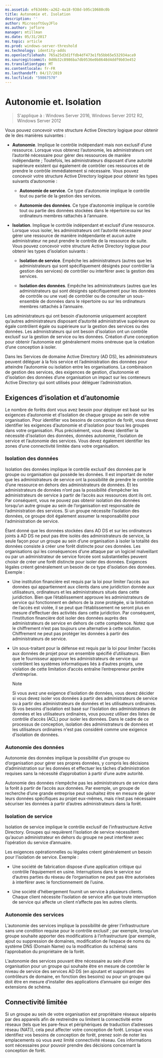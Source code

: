 ```yaml
---
ms.assetid: ef63d40c-a262-4a18-938d-b95c10680c0b
title: Autonomie et. Isolation
description: ''
author: MicrosoftGuyJFlo
ms.author: joflore
manager: mtillman
ms.date: 05/31/2017
ms.topic: article
ms.prod: windows-server-threshold
ms.technology: identity-adds
ms.openlocfilehash: 765a25d3d1ffdb4df473e1fb5bb65e532934aca9
ms.sourcegitcommit: 0d0b32c8986ba7db9536e0b8648d4ddf9b03e452
ms.translationtype: MT
ms.contentlocale: fr-FR
ms.lasthandoff: 04/17/2019
ms.locfileid: "59867570"
---
```

# <a name="autonomy-vs-isolation"></a>Autonomie et. Isolation

>S'applique à : Windows Server 2016, Windows Server 2012 R2, Windows Server 2012

Vous pouvez concevoir votre structure Active Directory logique pour obtenir de le des manières suivantes :  
  
-   **Autonomie**. Implique le contrôle indépendant mais non exclusif d’une ressource. Lorsque vous obtenez l’autonomie, les administrateurs ont l’autorité nécessaire pour gérer des ressources de manière indépendante ; Toutefois, les administrateurs disposant d’une autorité supérieure existent qui également de contrôler ces ressources et de prendre le contrôle immédiatement si nécessaire. Vous pouvez concevoir votre structure Active Directory logique pour obtenir les types suivants d’autonomie :  
  
    -   **Autonomie de service**. Ce type d’autonomie implique le contrôle tout ou partie de la gestion des services.  
  
    -   **Autonomie des données**. Ce type d’autonomie implique le contrôle tout ou partie des données stockées dans le répertoire ou sur les ordinateurs membres rattachés à l’annuaire.  
  
-   **Isolation**. Implique le contrôle indépendant et exclusif d’une ressource. Lorsque vous isoler, les administrateurs ont l’autorité nécessaire pour gérer une ressource de manière indépendante et aucun autre administrateur ne peut prendre le contrôle de la ressource de suite. Vous pouvez concevoir votre structure Active Directory logique pour obtenir les types d’isolation suivants :  
  
    -   **Isolation de service**. Empêche les administrateurs (autres que les administrateurs qui sont spécifiquement désignés pour contrôler la gestion des services) de contrôler ou interférer avec la gestion des services.  
  
    -   **Isolation des données**. Empêche les administrateurs (autres que les administrateurs qui sont désignés spécifiquement pour les données de contrôle ou une vue) de contrôler ou de consulter un sous-ensemble de données dans le répertoire ou sur les ordinateurs membres rattachés à l’annuaire.  
  
Les administrateurs qui ont besoin d’autonomie uniquement acceptent qu’autres administrateurs disposant d’autorité administrative supérieure ou égale contrôlent égale ou supérieure sur la gestion des services ou des données. Les administrateurs qui ont besoin d’isolation ont un contrôle exclusif sur la gestion de service ou les données. Création d’une conception pour obtenir l’autonomie est généralement moins onéreuse que la création d’une conception à isoler.  
  
Dans les Services de domaine Active Directory (AD DS), les administrateurs peuvent déléguer à la fois service et l’administration des données pour atteindre l’autonomie ou isolation entre les organisations. La combinaison de gestion des services, des exigences de gestion, d’autonomie et d’isolation des données d’une organisation un impact sur les conteneurs Active Directory qui sont utilisés pour déléguer l’administration.  
  
## <a name="isolation-and-autonomy-requirements"></a>Exigences d’isolation et d’autonomie  
Le nombre de forêts dont vous avez besoin pour déployer est basé sur les exigences d’autonomie et d’isolation de chaque groupe au sein de votre organisation. Pour identifier vos besoins de conception de forêt, vous devez identifier les exigences d’autonomie et d’isolation pour tous les groupes dans votre organisation. Plus précisément, vous devez identifier la nécessité d’isolation des données, données autonomie, l’isolation de service et l’autonomie des services. Vous devez également identifier les zones d’une connectivité limitée dans votre organisation.  
  
### <a name="data-isolation"></a>Isolation des données  
Isolation des données implique le contrôle exclusif des données par le groupe ou organisation qui possède les données. Il est important de noter que les administrateurs de service ont la possibilité de prendre le contrôle d’une ressource en dehors des administrateurs de données. Et les administrateurs de données n’ont pas la possibilité d’empêcher les administrateurs de service à partir de l’accès aux ressources dont ils ont. Par conséquent, vous ne pouvez pas obtenir isolation des données lorsqu’un autre groupe au sein de l’organisation est responsable de l’administration des services. Si un groupe nécessite l’isolation des données, ce groupe doit également assumer la responsabilité pour l’administration de service.  
  
Étant donné que les données stockées dans AD DS et sur les ordinateurs joints à AD DS ne peut pas être isolés des administrateurs de service, la seule façon pour un groupe au sein d’une organisation à isoler la totalité des données consiste à créer une forêt distincte pour ces données. Les organisations qui les conséquences d’une attaque par un logiciel malveillant ou par un administrateur de service forcée sont substantielles peuvent choisir de créer une forêt distincte pour isoler des données. Exigences légales créent généralement un besoin de ce type d’isolation des données. Exemple :  
  
-   Une institution financière est requis par la loi pour limiter l’accès aux données qui appartiennent aux clients dans une juridiction donnée aux utilisateurs, ordinateurs et les administrateurs situés dans cette juridiction. Bien que l’établissement approuve les administrateurs de service qui fonctionnent en dehors de la zone protégée, si la limitation de l’accès est violée, il se peut que l’établissement ne seront plus en mesure d’effectuer des activités dans cette juridiction. Par conséquent, l’institution financière doit isoler des données auprès des administrateurs de service en dehors de cette compétence. Notez que le chiffrement n’est pas toujours une alternative à cette solution. Chiffrement ne peut pas protéger les données à partir des administrateurs de service.  
  
-   Un sous-traitant pour la défense est requis par la loi pour limiter l’accès aux données de projet pour un ensemble spécifié d’utilisateurs. Bien que le fournisseur approuve les administrateurs de service qui contrôlent les systèmes informatiques liés à d’autres projets, une violation de cette limitation d’accès entraîne l’entrepreneur perdre d’entreprise.  
  
    > [!NOTE]  
    > Si vous avez une exigence d’isolation de données, vous devez décider si vous devez isoler vos données à partir des administrateurs de service ou à partir des administrateurs de données et les utilisateurs ordinaires. Si vos besoins d’isolation est basé sur l’isolation des administrateurs de données et les utilisateurs ordinaires, vous pouvez utiliser des listes de contrôle d’accès (ACL) pour isoler les données. Dans le cadre de ce processus de conception, isolation des administrateurs de données et les utilisateurs ordinaires n'est pas considéré comme une exigence d’isolation de données.  
  
### <a name="data-autonomy"></a>Autonomie des données  
Autonomie des données implique la possibilité d’un groupe ou d’organisation pour gérer ses propres données, y compris les décisions d’administration sur les données et effectuer les tâches d’administration requises sans la nécessité d’approbation à partir d’une autre autorité.  
  
Autonomie des données n’empêche pas les administrateurs de service dans la forêt à partir de l’accès aux données. Par exemple, un groupe de recherche d’une grande entreprise peut souhaitez être en mesure de gérer leurs données spécifiques au projet eux-mêmes, mais n’est pas nécessaire sécuriser les données à partir d’autres administrateurs dans la forêt.  
  
### <a name="service-isolation"></a>Isolation de service  
Isolation de service implique le contrôle exclusif de l’infrastructure Active Directory. Groupes qui requièrent l’isolation de service nécessitent qu’aucun administrateur en dehors du groupe ne peut interférer avec l’opération du service d’annuaire.  
  
Les exigences opérationnelles ou légales créent généralement un besoin pour l’isolation de service. Exemple :  
  
-   Une société de fabrication dispose d’une application critique qui contrôle l’équipement en usine. Interruptions dans le service sur d’autres parties du réseau de l’organisation ne peut pas être autorisées à interférer avec le fonctionnement de l’usine.  
  
-   Une société d’hébergement fournit un service à plusieurs clients. Chaque client nécessite l’isolation de service afin que toute interruption de service qui affecte un client n’affecte pas les autres clients.  
  
### <a name="service-autonomy"></a>Autonomie des services  
L’autonomie des services implique la possibilité de gérer l’infrastructure sans une condition requise pour le contrôle exclusif ; par exemple, lorsqu’un groupe souhaite apporter des modifications à l’infrastructure (par exemple, ajout ou suppression de domaines, modification de l’espace de noms du système DNS (Domain Name) ou la modification du schéma) sans l’approbation du propriétaire de la forêt.  
  
L’autonomie des services pouvant être nécessaire au sein d’une organisation pour un groupe qui souhaite être en mesure de contrôler le niveau de service des services AD DS (en ajoutant et supprimant des contrôleurs de domaine, en fonction des besoins) ou pour un groupe qui doit être en mesure d’installer des applications d’annuaire qui exiger des extensions de schéma.  
  
## <a name="limited-connectivity"></a>Connectivité limitée  
Si un groupe au sein de votre organisation est propriétaire réseaux séparés par des appareils afin de restreindre ou limitent la connectivité entre réseaux (tels que les pare-feux et périphériques de traduction d’adresses réseau (NAT)), cela peut affecter votre conception de forêt. Lorsque vous identifiez vos besoins de conception de forêt, prenez soin de noter les emplacements où vous avez limité connectivité réseau. Ces informations sont nécessaires pour pouvoir prendre des décisions concernant la conception de forêt.  
  


